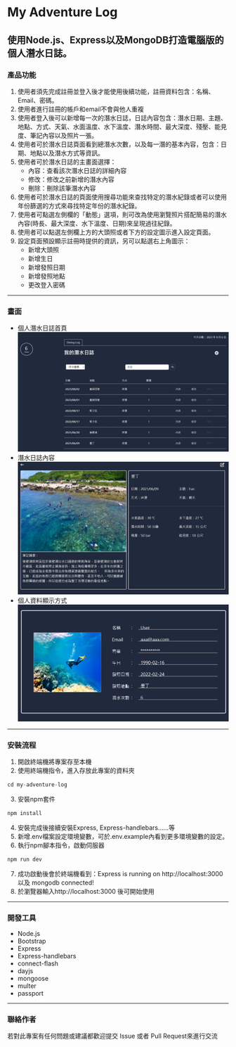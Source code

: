 # My Adventure Log


## 使用Node.js、Express以及MongoDB打造電腦版的個人潛水日誌。


### 產品功能


1. 使用者須先完成註冊並登入後才能使用後續功能，註冊資料包含：名稱、Email、密碼。
2. 使用者進行註冊的帳戶和email不會與他人重複
3. 使用者登入後可以新增每一次的潛水日誌，日誌內容包含：潛水日期、主題、地點、方式、天氣、水面溫度、水下溫度、潛水時間、最大深度、殘壓、能見度、筆記內容以及照片一張。
4. 使用者可於潛水日誌頁面看到總潛水次數，以及每一潛的基本內容，包含：日期、地點以及潛水方式等資訊。
5. 使用者可於潛水日誌的主畫面選擇：
    - 內容：查看該次潛水日誌的詳細內容
    - 修改：修改之前新增的潛水內容
    - 刪除：刪除該筆潛水內容
6. 使用者可於潛水日誌的頁面使用搜尋功能來查找特定的潛水紀錄或者可以使用年份篩選的方式來尋找特定年份的潛水紀錄。
7. 使用者可點選左側欄的「動態」選項，則可改為使用瀏覽照片搭配簡易的潛水內容(時長、最大深度、水下溫度、日期)來呈現過往紀錄。
8. 使用者可以點選左側欄上方的大頭照或者下方的設定圖示進入設定頁面。
9. 設定頁面預設顯示註冊時提供的資訊，另可以點選右上角圖示：
    - 新增大頭照
    - 新增生日
    - 新增發照日期
    - 新增發照地點
    - 更改登入密碼

---
### 畫面

- 個人潛水日誌首頁
![image](https://github.com/vdiefn/My-Adventure-Log/blob/main/1691306939790.jpg)
- 潛水日誌內容
![image](https://github.com/vdiefn/My-Adventure-Log/blob/main/1691307157052.jpg)
- 個人資料顯示方式
![image](https://github.com/vdiefn/My-Adventure-Log/blob/main/1691307928777.jpg)

---
### 安裝流程
1. 開啟終端機將專案存至本機
2. 使用終端機指令，進入存放此專案的資料夾
```js
cd my-adventure-log
```
3. 安裝npm套件
```js
npm install
```
4. 安裝完成後接續安裝Express, Express-handlebars......等
5. 新增.env檔案設定環境變數，可於.env.example內看到更多環境變數的設定。
6. 執行npm腳本指令，啟動伺服器
  ```js
  npm run dev
  ```
7. 成功啟動後會於終端機看到：Express is running on http://localhost:3000 以及 mongodb connected!
10. 於瀏覽器輸入http://localhost:3000 後可開始使用

---
### 開發工具
- Node.js
- Bootstrap
- Express
- Express-handlebars
- connect-flash
- dayjs
- mongoose
- multer
- passport

---
### 聯絡作者
若對此專案有任何問題或建議都歡迎提交 Issue 或者 Pull Request來進行交流

